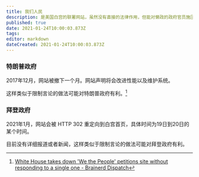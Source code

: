 ```yaml
---
title: 我们人民
description: 是美国白宫的联署网站，虽然没有直接的法律作用，但能对懒政的政府官员施压
published: true
date: 2021-01-24T10:00:03.873Z
tags: 
editor: markdown
dateCreated: 2021-01-24T10:00:03.873Z
---
```


### 特朗普政府

2017年12月，网站被撤下一个月。网站声明将会改进性能以及维护系统。

这样类似于限制言论的做法可能对特朗普政府有利。[^wp_dtd]

[^wp_dtd]: [White House takes down 'We the People' petitions site without responding to a single one - Brainerd Dispatch](https://web.archive.org/web/20210124094232/https://www.brainerddispatch.com/news/4376681-white-house-takes-down-we-people-petitions-site-without-responding-single-one)

### 拜登政府

2021年1月，网站会被 HTTP 302 重定向到白宫首页，具体时间为19日到20日的某个时间。

目前没有详细报道或者新闻，这样类似于限制言论的做法可能对拜登政府有利。
